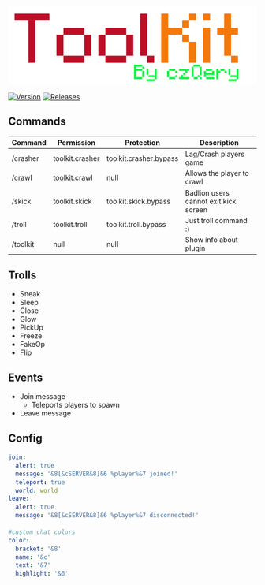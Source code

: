 <p align="center">
    <img src="https://github.com/czQery/ToolKit/blob/master/banner.png?raw=true">
</p>

[![Version](https://img.shields.io/badge/version-v2.1-informational.svg)](https://github.com/czQery/ToolKit/releases)
[![Releases](https://img.shields.io/badge/download-1.16.1-brightgreen.svg)](https://github.com/czQery/ToolKit/releases)

## Commands
| Command           | Permission            | Protection                | Description                           |
| ----------------- | --------------------- | ------------------------- | ------------------------------------- |
| /crasher          | toolkit.crasher       | toolkit.crasher.bypass    | Lag/Crash players game                |
| /crawl            | toolkit.crawl         | null                      | Allows the player to crawl            |
| /skick            | toolkit.skick         | toolkit.skick.bypass      | Badlion users cannot exit kick screen |
| /troll            | toolkit.troll         | toolkit.troll.bypass      | Just troll command :)                 |
| /toolkit          | null                  | null                      | Show info about plugin                |

## Trolls
- Sneak
- Sleep
- Close
- Glow
- PickUp
- Freeze
- FakeOp
- Flip

## Events
- Join message
  - Teleports players to spawn
- Leave message

## Config
```yml
join:
  alert: true
  message: '&8[&cSERVER&8]&6 %player%&7 joined!'
  teleport: true
  world: world
leave:
  alert: true
  message: '&8[&cSERVER&8]&6 %player%&7 disconnected!'

#custom chat colors
color:
  bracket: '&8'
  name: '&c'
  text: '&7'
  highlight: '&6'
```
